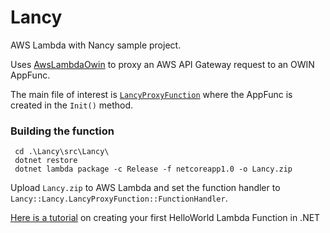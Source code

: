 # Lancy
AWS Lambda with Nancy sample project.

Uses [AwsLambdaOwin](https://github.com/damianh/AwsLambdaOwin) to proxy an AWS API Gateway request to an OWIN AppFunc. 

The main file of interest is [`LancyProxyFunction`](https://github.com/damianh/Lancy/blob/master/src/Lancy/LancyProxyFunction.cs) where the AppFunc is created in the `Init()` method.

### Building the function

```
 cd .\Lancy\src\Lancy\
 dotnet restore
 dotnet lambda package -c Release -f netcoreapp1.0 -o Lancy.zip
```
Upload `Lancy.zip` to AWS Lambda and set the function handler to `Lancy::Lancy.LancyProxyFunction::FunctionHandler`.

[Here is a tutorial](http://www.philliphaydon.com/2017/03/15/part1-creating-a-good-old-hello-world-aws-csharp-lambda/) on creating your first HelloWorld Lambda Function in .NET
